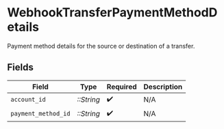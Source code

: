 # WebhookTransferPaymentMethodDetails

Payment method details for the source or destination of a transfer.


## Fields

| Field               | Type                | Required            | Description         |
| ------------------- | ------------------- | ------------------- | ------------------- |
| `account_id`        | *::String*          | :heavy_check_mark:  | N/A                 |
| `payment_method_id` | *::String*          | :heavy_check_mark:  | N/A                 |